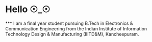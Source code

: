 # Hello ☉_☉
*** I am a final year student pursuing B.Tech in Electronics & Communication Engineering from the Indian Institute of Information Technology Design & Manufacturing (IIITD&M), Kancheepuram.
